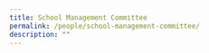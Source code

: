 ```yaml
---
title: School Management Committee
permalink: /people/school-management-committee/
description: ""
---
```

